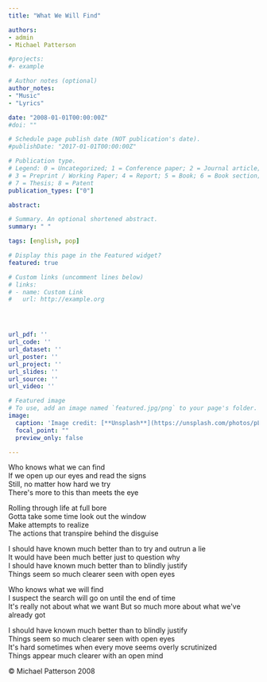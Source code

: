 ```yaml
---  
title: "What We Will Find"

authors:
- admin
- Michael Patterson

#projects:
#- example

# Author notes (optional)
author_notes:
- "Music"
- "Lyrics"

date: "2008-01-01T00:00:00Z"
#doi: ""

# Schedule page publish date (NOT publication's date).
#publishDate: "2017-01-01T00:00:00Z"

# Publication type.
# Legend: 0 = Uncategorized; 1 = Conference paper; 2 = Journal article;
# 3 = Preprint / Working Paper; 4 = Report; 5 = Book; 6 = Book section;
# 7 = Thesis; 8 = Patent
publication_types: ["0"]

abstract: 

# Summary. An optional shortened abstract.
summary: " "

tags: [english, pop]

# Display this page in the Featured widget?
featured: true

# Custom links (uncomment lines below)
# links:
# - name: Custom Link
#   url: http://example.org




url_pdf: ''
url_code: ''
url_dataset: ''
url_poster: ''
url_project: ''
url_slides: ''
url_source: ''
url_video: ''

# Featured image
# To use, add an image named `featured.jpg/png` to your page's folder. 
image:
  caption: 'Image credit: [**Unsplash**](https://unsplash.com/photos/pLCdAaMFLTE)'
  focal_point: ""
  preview_only: false

---
```


Who knows what we can find  
If we open up our eyes and read the signs  
Still, no matter how hard we try  
There's more to this than meets the eye  

Rolling through life at full bore  
Gotta take some time look out the window  
Make attempts to realize  
The actions that transpire behind the disguise  

I should have known much better than to try and outrun a lie  
It would have been much better just to question why  
I should have known much better than to blindly justify  
Things seem so much clearer seen with open eyes  

Who knows what we will find  
I suspect the search will go on until the end of time  
It's really not about what we want 
But so much more about what we've already got  

I should have known much better than to blindly justify  
Things seem so much clearer seen with open eyes  
It's hard sometimes when every move seems overly scrutinized  
Things appear much clearer with an open mind

© Michael Patterson 2008